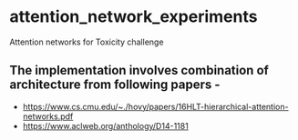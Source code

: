 # attention_network_experiments
Attention networks for Toxicity challenge

## The implementation involves combination of architecture from following papers - 

* https://www.cs.cmu.edu/~./hovy/papers/16HLT-hierarchical-attention-networks.pdf
* https://www.aclweb.org/anthology/D14-1181

